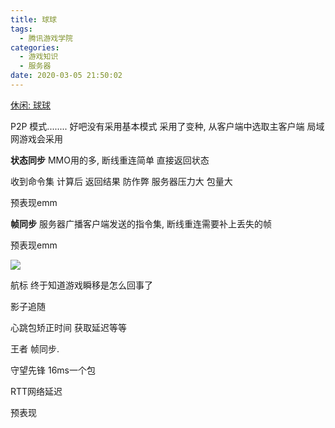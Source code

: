 ```yaml
---
title: 球球
tags:
  - 腾讯游戏学院
categories:
  - 游戏知识
  - 服务器
date: 2020-03-05 21:50:02
---
```


[休闲: 球球](https://gameinstitute.qq.com/course/detail/10110)

P2P 模式........ 好吧没有采用基本模式
采用了变种, 从客户端中选取主客户端 局域网游戏会采用


**状态同步**
MMO用的多, 断线重连简单 直接返回状态

收到命令集 计算后 返回结果 防作弊 服务器压力大 包量大

预表现emm


**帧同步**
服务器广播客户端发送的指令集, 断线重连需要补上丢失的帧

预表现emm

![](https://lsmg-img.oss-cn-beijing.aliyuncs.com/%E8%85%BE%E8%AE%AF%E6%B8%B8%E6%88%8F%E8%AF%BE%E5%A0%82/%E7%8A%B6%E6%80%81%E5%90%8C%E6%AD%A5%E4%B8%8E%E5%B8%A7%E5%90%8C%E6%AD%A5%E5%AF%B9%E6%AF%94.png)

航标
终于知道游戏瞬移是怎么回事了

影子追随

心跳包矫正时间 获取延迟等等


王者 帧同步.

守望先锋 16ms一个包

RTT网络延迟

预表现